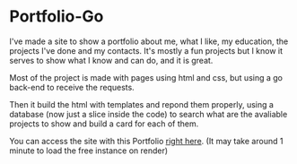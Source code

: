 # Portfolio-Go
I've made a site to show a portfolio about me, what I like, my education, the projects I've done and my contacts. It's mostly a fun projects but I know it serves to show what I know and can do, and it is great.

Most of the project is made with pages using html and css, but using a go back-end to receive the requests.

Then it build the html with templates and repond them properly, using a database (now just a slice inside the code) to search what are the avaliable projects to show and build a card for each of them.

You can access the site with this Portfolio [right here](https://portfolio-uulq.onrender.com/). (It may take around 1 minute to load the free instance on render)